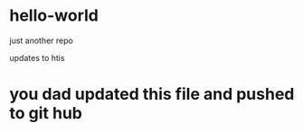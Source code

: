 # hello-world
just another repo

updates to htis

# you dad updated this file and pushed to git hub

